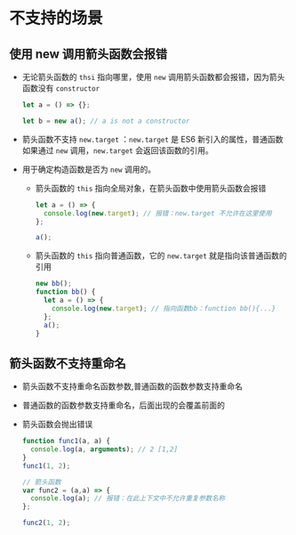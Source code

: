 # 不支持的场景

## 使用 new 调用箭头函数会报错

*   无论箭头函数的 `thsi` 指向哪里，使用 `new` 调用箭头函数都会报错，因为箭头函数没有 `constructor`

    ```javascript
    let a = () => {};

    let b = new a(); // a is not a constructor
    ```

*   箭头函数不支持 `new.target` ：`new.target` 是 ES6 新引入的属性，普通函数如果通过 `new` 调用，`new.target` 会返回该函数的引用。

*   用于确定构造函数是否为 `new` 调用的。

    *   箭头函数的 `this` 指向全局对象，在箭头函数中使用箭头函数会报错

        ```javascript
        let a = () => {
          console.log(new.target); // 报错：new.target 不允许在这里使用
        };

        a();
        ```

    *   箭头函数的 `this` 指向普通函数，它的 `new.target` 就是指向该普通函数的引用

        ```javascript
        new bb();
        function bb() {
          let a = () => {
            console.log(new.target); // 指向函数bb：function bb(){...}
          };
          a();
        }
        ```

## 箭头函数不支持重命名

*   箭头函数不支持重命名函数参数,普通函数的函数参数支持重命名

*   普通函数的函数参数支持重命名，后面出现的会覆盖前面的

*   箭头函数会抛出错误

    ```javascript
    function func1(a, a) {
      console.log(a, arguments); // 2 [1,2]
    }
    func1(1, 2);

    // 箭头函数
    var func2 = (a,a) => {
      console.log(a); // 报错：在此上下文中不允许重复参数名称
    };

    func2(1, 2);
    ```
